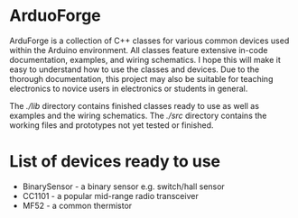 # ArduoForge

ArduForge is a collection of C++ classes for various common devices used within the Arduino environment. All classes feature extensive in-code documentation, examples, and wiring schematics. I hope this will make it easy to understand how to use the classes and devices. Due to the thorough documentation, this project may also be suitable for teaching electronics to novice users in electronics or students in general.

The *./lib* directory contains finished classes ready to use as well as examples and the wiring schematics. The *./src* directory contains the working files and prototypes not yet tested or finished.

# List of devices ready to use
* BinarySensor - a binary sensor e.g. switch/hall sensor
* CC1101 - a popular mid-range radio transceiver
* MF52 - a common thermistor
